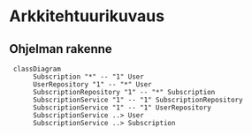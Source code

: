 # Arkkitehtuurikuvaus
## Ohjelman rakenne



```mermaid
 classDiagram
      Subscription "*" -- "1" User
      UserRepository "1" -- "*" User
      SubscriptionRepository "1" -- "*" Subscription
      SubscriptionService "1" -- "1" SubscriptionRepository
      SubscriptionService "1" -- "1" UserRepository
      SubscriptionService ..> User
      SubscriptionService ..> Subscription
```

